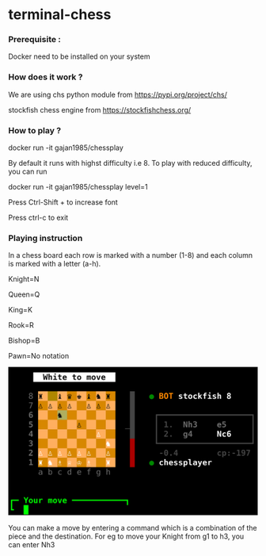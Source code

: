 # terminal-chess
### Prerequisite : 
Docker need to be installed on your system

### How does it work ? 
We are using chs python module from https://pypi.org/project/chs/ 

stockfish chess engine from https://stockfishchess.org/

### How to play ? 
docker run -it gajan1985/chessplay 

By default it runs with highst difficulty i.e 8. To play with reduced difficulty, you can run 

docker run -it gajan1985/chessplay level=1

Press Ctrl-Shift + to increase font

Press ctrl-c to exit

### Playing instruction
In a chess board each row is marked with a number (1-8) and each column is marked with a letter (a-h). 

Knight=N

Queen=Q

King=K

Rook=R

Bishop=B

Pawn=No notation

![board image](/images/screen.png)

You can make a move by entering a command which is a combination of the piece and the destination. For eg to move your Knight from g1 to h3, you can enter Nh3 
